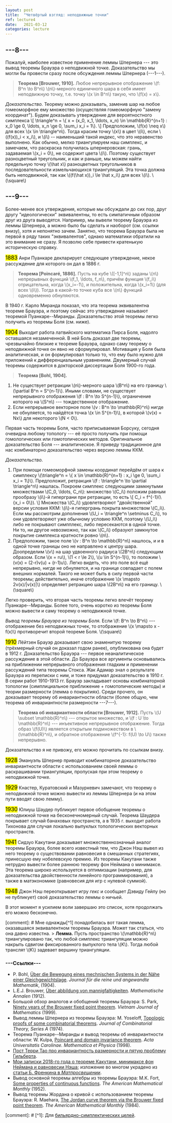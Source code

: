 ```yaml
---
layout: post
title:  "Четвёртый взгляд: неподвижные точки"
ref: lecture4
date:   2021-03-12
categories: lecture
---
```



## ---8---

Пожалуй, наиболее известное применение леммы Шпернера --- это вывод теоремы Брауэра о неподвижной точке. Доказательство мы могли бы провести сразу после обсуждения леммы Шпернера (---1---). 

> **Теорема [Brouwer, 1910].** Любое непрерывное отображение \\(f: B^n \to B^n\\) \\(n\\)-мерного единичного шара в себя имеет неподвижную точку, т.е. точку \\(x \in B^n\\) такую, что \\(f(x) = x\\). 

_Доказательство._
Теорему можно доказывать, заменив шар на любое гомеоморфное ему множество (осуществляя гомеоморфную "замену координат"). Будем доказывать утверждение для вероятностного симплекса
\\[
\triangle^n = \\{ x = (x_0, x_1, \ldots, x_n) \in \mathbb{R}^{n+1} : x_0 \ge 0, \ldots, x_n \ge 0,  \sum_i x_i = 1\\}.
\\]
Предположим, \\(f(x) \neq x\\) для всех \\(x \in \triangle^n\\). Тогда красим точку \\(x\\) в цвет \\(i\\), если \\((f(x))_i < x_i\\), и \\(i\\) -- наименьший такой индекс, что это неравенство выполнено. Как обычно, мелко триангулируем наш симплекс, и замечаем, что раскраска получилась шпернеровская: грань, задаваемая \\(x_i = 0\\), не содержит цвета \\(i\\). Поэтому существует разноцветный треугольник, и как и раньше, мы можем найти предельную точку \\(\hat x\\) разноцветных треугольников в последовательности измельчающихся триангуляций. Эта точка должна быть неподвижной, так как \\((f(\hat x))_i \le \hat x_i\\) для всех \\(i\\). 
\\(\square\\)

## ---9---

Более-менее все утверждения, которые мы обсуждали до сих пор, друг другу "идеологически" эквивалентны, то есть симпатичным образом друг из друга выводятся. Например, мы вывели теорему Брауэра из леммы Шпернера, а можно было бы сделать и наоборот (см. ссылки внизу), хотя и непонятно зачем. 
Занятно, что теорема Брауэра была не первой в ряду таких "эквивалентов", однако математики обратили на это внимание не сразу. Я позволю себе привести кратенькую историческую справку.

<big><mark>1883</mark></big> Анри Пуанкаре декларирует следующее утверждение, некое рассуждение для которого он дал в 1886 г.
> **Теорема [Poincaré, 1886].** 
Пусть на кубе \\([-1,1]^n\\) заданы \\(n\\) непрерывных функций \\(f_1, \ldots, f_n\\), причём функция \\(f_i\\) отрицательна, когда \\(x_i=-1\\), и положительна, когда \\(x_i=1\\) (для всех \\(i\\)). Тогда в какой-то точке куба все \\(n\\) функций одновременно обнуляются. 

В 1940 г. Карло Миранда показал, что эта теорема эквивалентна теореме Брауэра, и поэтому сейчас это утверждение называют теоремой Пуанкаре--Миранды. Доказательство этой теоремы легко получить из теоремы Боля (см. ниже). 

<big><mark>1904</mark></big> Выходит работа латвийского математика Пирса Боля, надолго оставшаяся незамеченной. В ней Боль доказал две теоремы, чрезвычайно близкие к теореме Брауэра, однако саму теорему о неподвижной точке он явно не сформулировал. Мотивация у Боля была аналитическая, и он формулировал только то, что ему было нужно для приложений к дифференциальным уравнениям. Двумерный случай теоремы содержится в докторской диссертации Боля 1900-го года.

> **Теорема [Bohl, 1904].** 
1. Не существует ретракции \\(n\\)-мерного шара \\(B^n\\) на его границу \\(\partial B^n = S^{n-1}\\). Иными словами, не существует непрерывного отображения \\(f : B^n \to S^{n-1}\\), ограничение которого на \\(S^n\\) --- тождественное отображение. 
2. Если непрерывное векторное поле \\(v : B^n \to \mathbb{R}^n\\) нигде не обнуляется, то найдётся точка \\(x \in S^{n-1}\\), в которой \\(v(x) = Nx\\) для некоторого \\(N < 0\\).

Первая часть теоремы Боля, часто приписываемая Борсуку, сегодня очевидна любому топологу --- её просто получить при помощи гомологических или гомотопических методов. Оригинальное доказательство Боля --- аналитическое. Я приведу традиционное для нас комбинаторно доказательство через версию леммы ККМ.

_Доказательство._
1. При помощи гомеоморфной замены координат перейдём от шара к симплексу \\(\triangle^n = \\{ x \in \mathbb{R}^{n+1} : x_i \ge 0, \sum_i x_i = 1\\}\\). Предположит, ретракция \\(f : \triangle^n \to \partial \triangle^n\\) нашлась. Покроем симплекс следующими замкнутыми множествами \\(C_0, \ldots, C_n\\): множество \\(C_i\\) положим равным прообразу \\(i\\)-й гиперграни при ретракции, то есть 
\\[
C_i = f^{-1}(\\{x_i = 0\\}).
\\]
Множества \\(C_i\\) удовлетворяют "двойственной" версии условия ККМ: \\(i\\)-я гипергрань покрыта множеством \\(C_i\\). Если мы рассмотрим дополнения \\(U_i = \triangle^n \setminus C_i\\), то они удовлетворяют уже обычному условию ККМ, поэтому \\(U_i\\) либо не покрывают симпплекс, либо пересекаются в одной точке. Ни то, ни другое невозможно, так как \\(C_i\\) образуют замкнутое покрытие симплекса кратности ровно \\(n\\).
2. Предположим, такое поле \\(v : B^n \to \mathbb{R}^n\\) нашлось, и и в одной точке границы оно не направлено к центру шара. Доопределим \\(v\\) на шар удвоенного радиуса \\(2B^n\\) следующим образом. Если \\(x = ru\\), \\(1 < r \le 2\\), \\(u \in S^{n-1}\\), то положим \\(v(x) = (2-r)v(u) + (r-1)u\\). Легко видеть, что это поле всё ещё непрерывно, нигде не обнуляется, и на границе совпадает с полем внешних нормалей. Такого не может быть в силу первой части теоремы; действительно, иначе отображение \\(x \mapsto 2v(x)/\|v(x)\|\\) определяет ретракцию шара \\(2B^n\\) на его границу.
\\(\square\\)

Легко проверить, что вторая часть теоремы легко влечёт теорему Пуанкаре--Миранды. Более того, очень коротко из теоремы Боля можно вывести и саму теорему о неподвижной точке.

_Вывод теоремы Брауэра из теоремы Боля._
Если \\(f: B^n \to B^n\\) --- отображение без неподвижных точек, то отображение \\(x \mapsto x - f(x)\\) противоречит второй теореме Боля.
\\(\square\\)

<big><mark>1910</mark></big> Лёйтзен Брауэр доказывает свою знаменитую теорему (трёхмерный случай он доказал годом ранее), опубликована она будет в 1912 г. Доказательство Брауэра --- первое неаналитическое рассуждение в этой области. До Брауэра все аргументы основывались на приближении непрерывного отображения гладким и применении рассуждений типа теоремы Стокса. Жак Адамар знал о результате Брауэра из переписки с ним, и тоже придумал доказательство в 1910 г. В серии работ 1910-1913 гг. Брауэр закладывает основы комбинаторной топологии (симплициальное приближение + гомотопические методы) и теории размерности (лемма о покрытиях). Среди прочего, он доказывает теорему об инвариантности области
(более общую, чем теорема об инвариантности размерности ---7---).
 
> **Теорема об инвариантности области [Brouwer, 1912].**
Пусть \\(U \subset \mathbb{R}^n\\) --- открытое множество, и \\(f : U \to \mathbb{R}^n\\) --- инъективное непрерывное отображение. Тогда образ \\(f(U)\\) является открытым подмножеством в \\(\mathbb{R}^n\\), и обратное отображение \\(f^{-1}: f(U) \to U\\) также непрерывно.

Доказательство я не привожу, его можно прочитать по ссылкам внизу.

<big><mark>1928</mark></big> Эмануэль Шпернер приводит комбинаторное доказательство инвариантности области с использованием своей леммы о раскрашивании триангуляции, пропуская при этом теорему о неподвижной точке.

<big><mark>1929</mark></big> Кнастер, Куратовский и Мазуркевич замечают, что теорему о неподвижной точке можно вывести из леммы Шпернера (и на этом пути вводят свою лемму).

<big><mark>1930</mark></big> Юлиуш Шаудер публикует первое обобщение теоремы о неподвижной точке на бесконечномерный случай. Теорема Шаудера покрывает случай банаховых пространств, а в 1935 г. выходит работа Тихонова для случая локально выпуклых топологических векторных пространств.

<big><mark>1941</mark></big> Сидзуо Какутани доказывает множественнозначный аналог теоремы Брауэра, более всего известный тем, что Джон Нэш вывел из него теорему о существовании равновесия в смешанных стратегиях, принесшую ему нобелевскую премию. Из теоремы Какутани также нетрудно вывести более раннюю теорему фон Неймана о минимаксе. Эта теорема широко используется в оптимизации (например, для доказательства двойственности линейного программирования), а также в матэкономике (равновесия для игр с нулевой суммой).
 
<big><mark>1948</mark></big> Джон Нэш переоткрывает игру _гекс_ и сообщает Дэвиду Гейлу (но не публикует) своё доказательство леммы о ничьей.

В этот момент я усилием воли завершаю это список, хотя продолжать его можно бесконечно.

[comment]: # Мне однажды[^1] понадобилась вот такая лемма, оказавшаяся эквивалентном теоремы Брауэра. Может так статься, что она давно известна. > **Лемма.** Пусть пространство \\(\mathbb{R}^n\\) триангулировано так, что любой симплекс триангуляции можно накрыть сдвигом фиксированного выпуклого тела \\(K\\). Тогда любой транслят \\(K\\) задевает вершину триангуляции.


### ---Ссылки---
* P. Bohl, [Über die Bewegung eines mechnischen Systems in der Nähe einer Gleichgewichtslage](https://doi.org/10.1515/crll.1904.127.179). _Journal für die reine und angewandte Mathematik_, (1904).
* L.E.J. Brouwer, [Über abbildung von mannigfaltigkeiten](http://www.digizeitschriften.de/dms/img/?PID=PPN235181684_0071&physid=phys104). _Mathematische Annalen_ (1912).
* Большой обзор аналогов и обобщений теоремы Брауэра: S. Park, [Ninety years of the Brouwer fixed point theorem](http://www.math.ac.vn/publications/vjm/vjm_27/No.3/187-222_Park.PDF). _Vietnam Journal of Mathematics_ (1999).
* Вывод леммы Шпернера из теоремы Брауэра: M. Yoseloff, [Topologic proofs of some combinatorial theorems](https://www.sciencedirect.com/science/article/pii/0097316574900314). _Journal of Combinatorial Theory, Series A_ (1974).
* Теорема Пуанкаре--Миранды и вывод теоремы об инвариантности области: W. Kulpa, [Poincaré and domain invariance theorem](https://dml.cz/bitstream/handle/10338.dmlcz/702050/ActaCarolinae_039-1998-1_10.pdf). _Acta Universitatis Carolinae. Mathematica et Physica_ (1998).
* [Пост Терри Тао про инвариантность размерности и пятую проблему Гильберта](https://terrytao.wordpress.com/2011/06/13/brouwers-fixed-point-and-invariance-of-domain-theorems-and-hilberts-fifth-problem/#more-4937).
* [Мои записки 2018-го года о теореме Какутани, минимаксе фон Неймана и равновесии Нэша](https://balit.ski/mipt2018combigeo/lecture/2018/05/27/lecture11.html); изложение во многом украдено из [статьи Б. Френкина в _Матпросвещении_](https://www.mccme.ru/free-books/matpros/ia078085.pdf.zip).
* Вывод основной теоремы алгебры из теоремы Брауэра: M.K. Fort, [Some properties of continuous functions](https://www.jstor.org/stable/pdf/2306806.pdf). _The American Mathematical Monthly_ (1952).
* Вывод теоремы Жордана о кривой с использованием теоремы Брауэра: R. Maehara, [The Jordan curve theorem via the Brouwer fixed point theorem](https://www.jstor.org/stable/pdf/2323369.pdf). _The American Mathematical Monthly_ (1984).

[comment]: # [^1]: Для [бильярдно-симплектических целей](https://academic.oup.com/imrn/article/2020/7/1957/4976243).